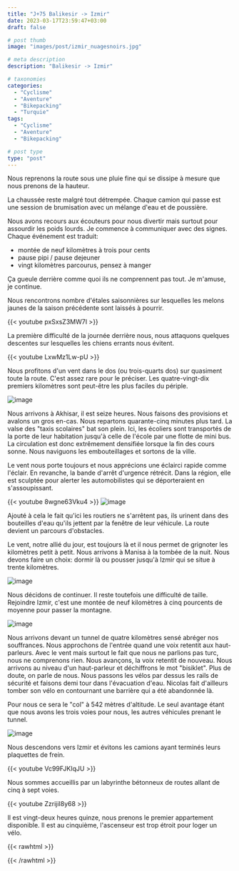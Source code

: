 ```yaml
---
title: "J+75 Balikesir -> Izmir"
date: 2023-03-17T23:59:47+03:00
draft: false

# post thumb
image: "images/post/izmir_nuagesnoirs.jpg"

# meta description
description: "Balikesir -> Izmir"

# taxonomies
categories:
  - "Cyclisme" 
  - "Aventure" 
  - "Bikepacking"
  - "Turquie" 
tags:
  - "Cyclisme" 
  - "Aventure" 
  - "Bikepacking" 

# post type
type: "post"
---
```


Nous reprenons la route sous une pluie fine qui se dissipe à mesure que nous prenons de la hauteur. 

La chaussée reste malgré tout détrempée. Chaque camion qui passe est une session de brumisation avec un mélange d'eau et de poussière. 

Nous avons recours aux écouteurs pour nous divertir mais surtout pour assourdir les poids lourds. Je commence à communiquer avec des signes. Chaque événement est traduit:

- montée de neuf kilomètres à trois pour cents
- pause pipi / pause dejeuner
- vingt kilomètres parcourus, pensez à manger

Ça gueule derrière comme quoi ils ne comprennent pas tout. Je m'amuse, je continue. 

Nous rencontrons nombre d'étales saisonnières sur lesquelles les melons jaunes de la saison précédente sont laissés à pourrir. 

{{< youtube pxSxsZ3MW7I >}}

La première difficulté de la journée derrière nous, nous attaquons quelques descentes sur lesquelles les chiens errants nous évitent.

{{< youtube LxwMz1Lw-pU >}} 

Nous profitons d'un vent dans le dos (ou trois-quarts dos) sur quasiment toute la route. C'est assez rare pour le préciser. Les quatre-vingt-dix premiers kilomètres sont peut-être les plus faciles du périple.

![image](../../images/post/izmir_mosquee.jpg)

Nous arrivons à Akhisar, il est seize heures. Nous faisons des provisions et avalons un gros en-cas. Nous repartons quarante-cinq minutes plus tard. La valse des "taxis scolaires" bat son plein. Ici, les écoliers sont transportés de la porte de leur habitation jusqu'à celle de l'école par une flotte de mini bus. La circulation est donc extrêmement densifiée lorsque la fin des cours sonne. Nous naviguons les embouteillages et sortons de la ville. 

Le vent nous porte toujours et nous apprécions une éclairci rapide comme l'éclair. En revanche, la bande d'arrêt d'urgence rétrécit. Dans la région, elle est sculptée pour alerter les automobilistes qui se déporteraient en s'assoupissant. 

{{< youtube 8wgne63Vku4 >}}
![image](../../images/post/izmir_rayondesoleil.jpg)

Ajouté à cela le fait qu'ici les routiers ne s'arrêtent pas, ils urinent dans des bouteilles d'eau qu'ils jettent par la fenêtre de leur véhicule. La route devient un parcours d'obstacles. 

Le vent, notre allié du jour, est toujours là et il nous permet de grignoter les kilomètres petit à petit. Nous arrivons à Manisa à la tombée de la nuit. Nous devons faire un choix: dormir là ou pousser jusqu'à Izmir qui se situe à trente kilomètres. 

![image](../../images/post/izmir_statue.jpg)

Nous décidons de continuer. Il reste toutefois une difficulté de taille. Rejoindre Izmir, c'est une montée de neuf kilomètres à cinq pourcents de moyenne pour passer la montagne. 

![image](../../images/post/izmir_montagne.jpg)

Nous arrivons devant un tunnel de quatre kilomètres sensé abréger nos souffrances. Nous approchons de l'entrée quand une voix retentit aux haut-parleurs. Avec le vent mais surtout le fait que nous ne parlions pas turc, nous ne comprenons rien. Nous avançons, la voix retentit de nouveau. Nous arrivons au niveau d'un haut-parleur et déchiffrons le mot "bisiklet". Plus de doute, on parle de nous. Nous passons les vélos par dessus les rails de sécurité et faisons demi tour dans l'évacuation d'eau. Nicolas fait d'ailleurs tomber son vélo en contournant une barrière qui a été abandonnée là.

Pour nous ce sera le "col" à 542 mètres d'altitude. Le seul avantage étant que nous avons les trois voies pour nous, les autres véhicules prenant le tunnel. 

![image](../../images/post/izmir_nuit.jpg)

Nous descendons vers Izmir et évitons les camions ayant terminés leurs plaquettes de frein. 

{{< youtube Vc99FJKIqJU >}}

Nous sommes accueillis par un labyrinthe bétonneux de routes allant de cinq à sept voies.

{{< youtube ZzrijiI8y68 >}}

Il est vingt-deux heures quinze, nous prenons le premier appartement disponible. Il est au cinquième, l'ascenseur est trop étroit pour loger un vélo. 
 
{{< rawhtml >}} 
<div class="strava-embed-placeholder" data-embed-type="activity" data-embed-id="8731130006"></div><script src="https://strava-embeds.com/embed.js"></script>
{{< /rawhtml >}} 
